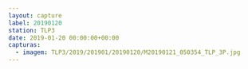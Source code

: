 ```yaml
---
layout: capture
label: 20190120
station: TLP3
date: 2019-01-20 00:00:00+00:00
capturas:
  - imagem: TLP3/2019/201901/20190120/M20190121_050354_TLP_3P.jpg
---
```

